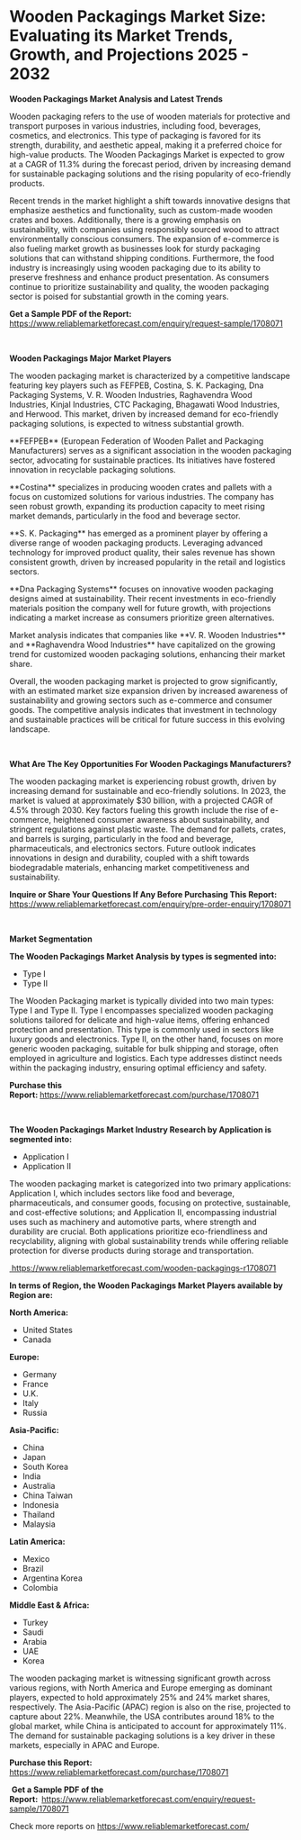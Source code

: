 <p><h1>Wooden Packagings Market Size: Evaluating its Market Trends, Growth, and Projections 2025 - 2032</h1></p><p><strong>Wooden Packagings Market Analysis and Latest Trends</strong></p>
<p><p>Wooden packaging refers to the use of wooden materials for protective and transport purposes in various industries, including food, beverages, cosmetics, and electronics. This type of packaging is favored for its strength, durability, and aesthetic appeal, making it a preferred choice for high-value products. The Wooden Packagings Market is expected to grow at a CAGR of 11.3% during the forecast period, driven by increasing demand for sustainable packaging solutions and the rising popularity of eco-friendly products.</p><p>Recent trends in the market highlight a shift towards innovative designs that emphasize aesthetics and functionality, such as custom-made wooden crates and boxes. Additionally, there is a growing emphasis on sustainability, with companies using responsibly sourced wood to attract environmentally conscious consumers. The expansion of e-commerce is also fueling market growth as businesses look for sturdy packaging solutions that can withstand shipping conditions. Furthermore, the food industry is increasingly using wooden packaging due to its ability to preserve freshness and enhance product presentation. As consumers continue to prioritize sustainability and quality, the wooden packaging sector is poised for substantial growth in the coming years.</p></p>
<p><strong>Get a Sample PDF of the Report:&nbsp;</strong> <a href="https://www.reliablemarketforecast.com/enquiry/request-sample/1708071?utm_campaign=3176&utm_medium=2&utm_source=Github&utm_content=ia&utm_term=25032025&utm_id=wooden-packagings">https://www.reliablemarketforecast.com/enquiry/request-sample/1708071</a></p>
<p>&nbsp;</p>
<p><strong>Wooden Packagings Major Market Players</strong></p>
<p><p>The wooden packaging market is characterized by a competitive landscape featuring key players such as FEFPEB, Costina, S. K. Packaging, Dna Packaging Systems, V. R. Wooden Industries, Raghavendra Wood Industries, Kinjal Industries, CTC Packaging, Bhagawati Wood Industries, and Herwood. This market, driven by increased demand for eco-friendly packaging solutions, is expected to witness substantial growth.</p><p>**FEFPEB** (European Federation of Wooden Pallet and Packaging Manufacturers) serves as a significant association in the wooden packaging sector, advocating for sustainable practices. Its initiatives have fostered innovation in recyclable packaging solutions.</p><p>**Costina** specializes in producing wooden crates and pallets with a focus on customized solutions for various industries. The company has seen robust growth, expanding its production capacity to meet rising market demands, particularly in the food and beverage sector. </p><p>**S. K. Packaging** has emerged as a prominent player by offering a diverse range of wooden packaging products. Leveraging advanced technology for improved product quality, their sales revenue has shown consistent growth, driven by increased popularity in the retail and logistics sectors.</p><p>**Dna Packaging Systems** focuses on innovative wooden packaging designs aimed at sustainability. Their recent investments in eco-friendly materials position the company well for future growth, with projections indicating a market increase as consumers prioritize green alternatives.</p><p>Market analysis indicates that companies like **V. R. Wooden Industries** and **Raghavendra Wood Industries** have capitalized on the growing trend for customized wooden packaging solutions, enhancing their market share.</p><p>Overall, the wooden packaging market is projected to grow significantly, with an estimated market size expansion driven by increased awareness of sustainability and growing sectors such as e-commerce and consumer goods. The competitive analysis indicates that investment in technology and sustainable practices will be critical for future success in this evolving landscape.</p></p>
<p>&nbsp;</p>
<p><strong>What Are The Key Opportunities For Wooden Packagings Manufacturers?</strong></p>
<p><p>The wooden packaging market is experiencing robust growth, driven by increasing demand for sustainable and eco-friendly solutions. In 2023, the market is valued at approximately $30 billion, with a projected CAGR of 4.5% through 2030. Key factors fueling this growth include the rise of e-commerce, heightened consumer awareness about sustainability, and stringent regulations against plastic waste. The demand for pallets, crates, and barrels is surging, particularly in the food and beverage, pharmaceuticals, and electronics sectors. Future outlook indicates innovations in design and durability, coupled with a shift towards biodegradable materials, enhancing market competitiveness and sustainability.</p></p>
<p><strong>Inquire or Share Your Questions If Any Before Purchasing This Report:</strong> <a href="https://www.reliablemarketforecast.com/enquiry/pre-order-enquiry/1708071?utm_campaign=3176&utm_medium=2&utm_source=Github&utm_content=ia&utm_term=25032025&utm_id=wooden-packagings">https://www.reliablemarketforecast.com/enquiry/pre-order-enquiry/1708071</a></p>
<p>&nbsp;</p>
<p><strong>Market Segmentation</strong></p>
<p><strong>The Wooden Packagings Market Analysis by types is segmented into:</strong></p>
<p><ul><li>Type I</li><li>Type II</li></ul></p>
<p><p>The Wooden Packaging market is typically divided into two main types: Type I and Type II. Type I encompasses specialized wooden packaging solutions tailored for delicate and high-value items, offering enhanced protection and presentation. This type is commonly used in sectors like luxury goods and electronics. Type II, on the other hand, focuses on more generic wooden packaging, suitable for bulk shipping and storage, often employed in agriculture and logistics. Each type addresses distinct needs within the packaging industry, ensuring optimal efficiency and safety.</p></p>
<p><strong>Purchase this Report:&nbsp;</strong><a href="https://www.reliablemarketforecast.com/purchase/1708071?utm_campaign=3176&utm_medium=2&utm_source=Github&utm_content=ia&utm_term=25032025&utm_id=wooden-packagings">https://www.reliablemarketforecast.com/purchase/1708071</a></p>
<p>&nbsp;</p>
<p><strong>The Wooden Packagings Market Industry Research by Application is segmented into:</strong></p>
<p><ul><li>Application I</li><li>Application II</li></ul></p>
<p><p>The wooden packaging market is categorized into two primary applications: Application I, which includes sectors like food and beverage, pharmaceuticals, and consumer goods, focusing on protective, sustainable, and cost-effective solutions; and Application II, encompassing industrial uses such as machinery and automotive parts, where strength and durability are crucial. Both applications prioritize eco-friendliness and recyclability, aligning with global sustainability trends while offering reliable protection for diverse products during storage and transportation.</p></p>
<p><a href="https://www.reliablemarketforecast.com/wooden-packagings-r1708071?utm_campaign=3176&utm_medium=2&utm_source=Github&utm_content=ia&utm_term=25032025&utm_id=wooden-packagings">&nbsp;https://www.reliablemarketforecast.com/wooden-packagings-r1708071</a></p>
<p><strong>In terms of Region, the Wooden Packagings Market Players available by Region are:</strong></p>
<p>
    <p> <strong> North America: </strong>
        <ul>
            <li>United States</li>
            <li>Canada</li>
        </ul>
        </p> 
    <p> <strong> Europe: </strong>
        <ul>
            <li>Germany</li>
            <li>France</li>
            <li>U.K.</li>
            <li>Italy</li>
            <li>Russia</li>
        </ul>
        </p> 
    <p> <strong> Asia-Pacific: </strong>
        <ul>
            <li>China</li>
            <li>Japan</li>
            <li>South Korea</li>
            <li>India</li>
            <li>Australia</li>
            <li>China Taiwan</li>
            <li>Indonesia</li>
            <li>Thailand</li>
            <li>Malaysia</li>
        </ul>
        </p> 
    <p> <strong> Latin America: </strong>
        <ul>
            <li>Mexico</li>
            <li>Brazil</li>
            <li>Argentina Korea</li>
            <li>Colombia</li>
        </ul>
        </p> 
    <p> <strong> Middle East & Africa: </strong>
        <ul>
            <li>Turkey</li>
            <li>Saudi</li>
            <li>Arabia</li>
            <li>UAE</li>
            <li>Korea</li>
        </ul>
    </p>
    </p>
<p><p>The wooden packaging market is witnessing significant growth across various regions, with North America and Europe emerging as dominant players, expected to hold approximately 25% and 24% market shares, respectively. The Asia-Pacific (APAC) region is also on the rise, projected to capture about 22%. Meanwhile, the USA contributes around 18% to the global market, while China is anticipated to account for approximately 11%. The demand for sustainable packaging solutions is a key driver in these markets, especially in APAC and Europe.</p></p>
<p><strong>Purchase this Report: </strong><a href="https://www.reliablemarketforecast.com/purchase/1708071?utm_campaign=3176&utm_medium=2&utm_source=Github&utm_content=ia&utm_term=25032025&utm_id=wooden-packagings">https://www.reliablemarketforecast.com/purchase/1708071</a></p>
<p>&nbsp;<strong>Get a Sample PDF of the Report:&nbsp;&nbsp;</strong><a href="https://www.reliablemarketforecast.com/enquiry/request-sample/1708071?utm_campaign=3176&utm_medium=2&utm_source=Github&utm_content=ia&utm_term=25032025&utm_id=wooden-packagings">https://www.reliablemarketforecast.com/enquiry/request-sample/1708071</a></p>
<p><strong></strong></p>
<p>Check more reports on <a href="https://www.reliablemarketforecast.com/?utm_campaign=3176&utm_medium=2&utm_source=Github&utm_content=ia&utm_term=25032025&utm_id=wooden-packagings">https://www.reliablemarketforecast.com/</a></p>